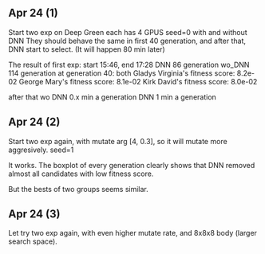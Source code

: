 ## Apr 24 (1)

Start two exp on Deep Green
each has 4 GPUS
seed=0
with and without DNN
They should behave the same in first 40 generation, and after that, DNN start to select. (It will happen 80 min later)

The result of first exp:
start 15:46, end 17:28
DNN 86 generation
wo_DNN 114 generation
at generation 40: both 
Gladys Virginia's fitness score: 8.2e-02 
George Mary's fitness score: 8.1e-02 
Kirk David's fitness score: 8.0e-02 

after that 
wo DNN 0.x min a generation
DNN 1 min a generation

## Apr 24 (2)

Start two exp again, with mutate arg [4, 0.3], so it will mutate more aggresively.
seed=1

It works. The boxplot of every generation clearly shows that DNN removed almost all candidates with low fitness score.

But the bests of two groups seems similar.

## Apr 24 (3)

Let try two exp again, with even higher mutate rate, and 8x8x8 body (larger search space).

